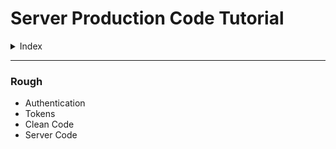 # Server Production Code Tutorial

<details>
<summary>Index</summary>

## Index

- errorHandler
- advancedErrorHandler
- asyncHandler
- responseHandler

</details>

---

### Rough

- Authentication
- Tokens
- Clean Code
- Server Code
